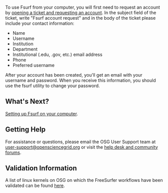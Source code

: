 [title]: - "Requesting an Fsurf Account"

To use Fsurf from your computer, you will first need to request an account by [opening a ticket and requesting an account](https://support.opensciencegrid.org/support/tickets/new). In the subject field of the ticket, 
write "Fsurf account request" and in the body of the ticket please include your contact information:

* Name
* Username 
* Institution
* Department
* Institutional (.edu, .gov, etc.) email address
* Phone
* Preferred username

After your account has been created, you'll get an email with your username and
password.  When you receive this information, you should use the fsurf
utility to change your password. 

## What's Next?
[Setting up Fsurf on your computer](https://support.opensciencegrid.org/support/solution/articles/12000008488-set-up-fsurf-on-your-laptop).

## Getting Help
For assistance or questions, please email the OSG User Support team  at [user-support@opensciencegrid.org](mailto:user-support@opensciencegrid.org) or visit the [help desk and community forums](http://support.opensciencegrid.org).

## Validation Information
A list of linux kernels on OSG  on which the FreeSurfer workflows have been validated can be found [here](https://support.opensciencegrid.org/support/solutions/articles/12000008494-freesurfer-validation-on-the-osg-).
